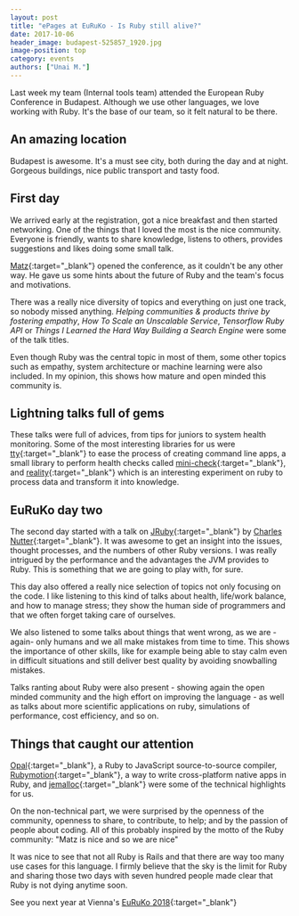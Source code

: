 ```yaml
---
layout: post
title: "ePages at EuRuKo - Is Ruby still alive?"
date: 2017-10-06
header_image: budapest-525857_1920.jpg
image-position: top
category: events
authors: ["Unai M."]
---
```


Last week my team (Internal tools team) attended the European Ruby Conference in Budapest. Although we use other languages, we love working with Ruby. It's the base of our team, so it felt natural to be there.

## An amazing location

Budapest is awesome. It's a must see city, both during the day and at night. Gorgeous buildings, nice public transport and tasty food.

## First day

We arrived early at the registration, got a nice breakfast and then started networking. One of the things that I loved the most is the nice community. Everyone is friendly, wants to share knowledge, listens to others, provides suggestions and likes doing some small talk.

[Matz](https://github.com/matz){:target="_blank"} opened the conference, as it couldn't be any other way. He gave us some hints about the future of Ruby and the team's focus and motivations.

There was a really nice diversity of topics and everything on just one track, so nobody missed anything. *Helping communities & products thrive by fostering empathy*, *How To Scale an Unscalable Service*, *Tensorflow Ruby API* or *Things I Learned the Hard Way Building a Search Engine* were some of the talk titles.

Even though Ruby was the central topic in most of them, some other topics such as empathy, system architecture or machine learning were also included. In my opinion, this shows how mature and open minded this community is.

## Lightning talks full of gems

These talks were full of advices, from tips for juniors to system health monitoring. Some of the most interesting libraries for us were [tty](https://github.com/piotrmurach/tty){:target="_blank"} to ease the process of creating command line apps, a small library to perform health checks called [mini-check](https://github.com/workshare/mini-check){:target="_blank"}, and [reality](https://github.com/molybdenum-99/reality){:target="_blank"}  which is an interesting experiment on ruby to process data and transform it into knowledge.

## EuRuKo day two

The second day started with a talk on [JRuby](http://jruby.org/){:target="_blank"} by [Charles Nutter](https://github.com/headius){:target="_blank"}. It was awesome to get an insight into the issues, thought processes, and the numbers of other Ruby versions. I was really intrigued by the performance and the advantages the JVM provides to Ruby. This is something that we are going to play with, for sure.

This day also offered a really nice selection of topics not only focusing on the code. I like listening to this kind of talks about health, life/work balance, and how to manage stress; they show the human side of programmers and that we often forget taking care of ourselves.

We also listened to some talks about things that went wrong, as we are -again- only humans and we all make mistakes from time to time. This shows the importance of other skills, like for example being able to stay calm even in difficult situations and still deliver best quality by avoiding snowballing mistakes.

Talks ranting about Ruby were also present - showing again the open minded community and the high effort on improving the language - as well as talks about more scientific applications on ruby, simulations of performance, cost efficiency, and so on.

## Things that caught our attention

[Opal](https://github.com/opal/opal){:target="_blank"}, a Ruby to JavaScript source-to-source compiler, [Rubymotion](http://www.rubymotion.com/){:target="_blank"}, a way to write cross-platform native apps in Ruby, and [jemalloc](https://github.com/jemalloc/jemalloc){:target="_blank"} were some of the technical highlights for us.

On the non-technical part, we were surprised by the openness of the community, openness to share, to contribute, to help; and by the passion of people about coding. All of this probably inspired by the motto of the Ruby community: "Matz is nice and so we are nice"

It was nice to see that not all Ruby is Rails and that there are way too many use cases for this language. I firmly believe that the sky is the limit for Ruby and sharing those two days with seven hundred people made clear that Ruby is not dying anytime soon.

See you next year at Vienna's [EuRuKo 2018](https://euruko.org/){:target="_blank"}
